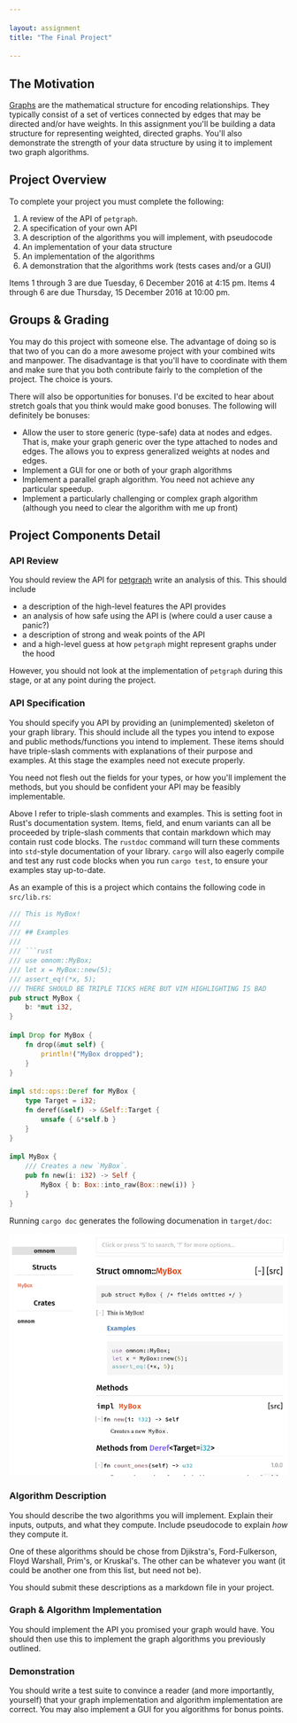 ```yaml
---

layout: assignment
title: "The Final Project"

---
```


## The Motivation

[Graphs][graph] are the mathematical structure for encoding relationships. They
typically consist of a set of vertices connected by edges that may be directed
and/or have weights. In this assignment you'll be building a data structure for
representing weighted, directed graphs. You'll also demonstrate the strength of
your data structure by using it to implement two graph algorithms.

## Project Overview

To complete your project you must complete the following:

   1. A review of the API of `petgraph`.
   1. A specification of your own API
   1. A description of the algorithms you will implement, with pseudocode
   1. An implementation of your data structure
   1. An implementation of the algorithms
   1. A demonstration that the algorithms work (tests cases and/or a GUI)

Items 1 through 3 are due Tuesday, 6 December 2016 at 4:15 pm. Items 4 through 6 are due
Thursday, 15 December 2016 at 10:00 pm.

## Groups & Grading

You may do this project with someone else. The advantage of doing so is that two
of you can do a more awesome project with your combined wits and manpower. The
disadvantage is that you'll have to coordinate with them and make sure that you
both contribute fairly to the completion of the project. The choice is yours.

There will also be opportunities for bonuses. I'd be excited to hear about
stretch goals that you think would make good bonuses. The following will
definitely be bonuses:

   * Allow the user to store generic (type-safe) data at nodes and edges. That
     is, make your graph generic over the type attached to nodes and edges. The
     allows you to express generalized weights at nodes and edges.
   * Implement a GUI for one or both of your graph algorithms
   * Implement a parallel graph algorithm. You need not achieve any particular
     speedup.
   * Implement a particularly challenging or complex graph algorithm (although
     you need to clear the algorithm with me up front)

## Project Components Detail

### API Review

You should review the API for [petgraph][petgraph] write an analysis of this.
This should include

   * a description of the high-level features the API provides
   * an analysis of how safe using the API is (where could a user cause a panic?)
   * a description of strong and weak points of the API
   * and a high-level guess at how `petgraph` might represent graphs under the hood

However, you should not look at the implementation of `petgraph` during this
stage, or at any point during the project.

### API Specification

You should specify you API by providing an (unimplemented) skeleton of your
graph library. This should include all the types you intend to expose and
public methods/functions you intend to implement. These items should have
triple-slash comments with explanations of their purpose and examples. At this
stage the examples need not execute properly.

You need not flesh out the fields for your types, or how you'll implement the
methods, but you should be confident your API may be feasibly implementable.

Above I refer to triple-slash comments and examples. This is setting foot in
Rust's documentation system. Items, field, and enum variants can all be
proceeded by triple-slash comments that contain markdown which may contain rust
code blocks. The `rustdoc` command will turn these comments into `std`-style
documentation of your library. `cargo` will also eagerly compile and test any
rust code blocks when you run `cargo test`, to ensure your examples stay
up-to-date.

As an example of this is a project which contains the following code in
`src/lib.rs`:

```rust
/// This is MyBox!
/// 
/// ## Examples
///
/// ```rust
/// use omnom::MyBox;
/// let x = MyBox::new(5);
/// assert_eq!(*x, 5);
/// THERE SHOULD BE TRIPLE TICKS HERE BUT VIM HIGHLIGHTING IS BAD
pub struct MyBox {
    b: *mut i32,
}

impl Drop for MyBox {
    fn drop(&mut self) {
        println!("MyBox dropped");
    }
}

impl std::ops::Deref for MyBox {
    type Target = i32;
    fn deref(&self) -> &Self::Target {
        unsafe { &*self.b }
    }
}

impl MyBox {
    /// Creates a new `MyBox`.
    pub fn new(i: i32) -> Self {
        MyBox { b: Box::into_raw(Box::new(i)) }
    }
}
```

Running `cargo doc` generates the following documenation in `target/doc`:

![Rustdoc Output][doc]

### Algorithm Description

You should describe the two algorithms you will implement. Explain their inputs,
outputs, and what they compute. Include pseudocode to explain _how_ they compute
it.

One of these algorithms should be chose from Djikstra's, Ford-Fulkerson, Floyd
Warshall, Prim's, or Kruskal's. The other can be whatever you want (it could be
another one from this list, but need not be).

You should submit these descriptions as a markdown file in your project.

### Graph & Algorithm Implementation

You should implement the API you promised your graph would have. You should then
use this to implement the graph algorithms you previously outlined.

### Demonstration

You should write a test suite to convince a reader (and more importantly,
yourself) that your graph implementation and algorithm implementation are
correct. You may also implement a GUI for you algorithms for bonus points.


[graph]: https://en.wikipedia.org/wiki/Graph_(discrete_mathematics)
[petgraph]: https://docs.rs/petgraph/0.4.1/petgraph/
[doc]: /images/2016-11-26-rustdoc.png
